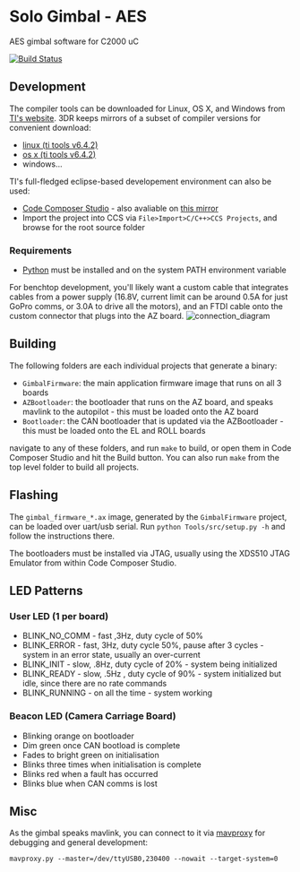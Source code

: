 # Solo Gimbal - AES
AES gimbal software for C2000 uC

[![Build Status](https://magnum.travis-ci.com/3drobotics/solo-gimbal.svg?token=DrXtEFw3btp4K1aMV8zU&branch=master)](https://magnum.travis-ci.com/3drobotics/solo-gimbal)

## Development

The compiler tools can be downloaded for Linux, OS X, and Windows from [TI's website](http://software-dl.ti.com/codegen/non-esd/downloads/download.htm#C2000). 3DR keeps mirrors of a subset of compiler versions for convenient download:

* [linux (ti tools v6.4.2)](https://gimbal-ci.s3-website-us-east-1.amazonaws.com/compiler/ti-cgt-c2000_6.4.2.tar.gz)
* [os x (ti tools v6.4.2)](https://gimbal-ci.s3-website-us-east-1.amazonaws.com/compiler/ti_cgt_c2000_6.4.2_mac_installer.sh)
* windows...

TI's full-fledged eclipse-based developement environment can also be used:
* [Code Composer Studio](http://www.ti.com/tool/ccstudio) - also avaliable on [this mirror](https://gimbal-ci.s3-website-us-east-1.amazonaws.com/compiler/ti.tar.gz)
* Import the project into CCS via ```File>Import>C/C++>CCS Projects```, and browse for the root source folder

### Requirements

* [Python](https://www.python.org/) must be installed and on the system PATH environment variable

For benchtop development, you'll likely want a custom cable that integrates cables from a power supply (16.8V, current limit can be around 0.5A for just GoPro comms, or 3.0A to drive all the motors), and an FTDI cable onto the custom connector that plugs into the AZ board. 
![connection_diagram](https://cloud.githubusercontent.com/assets/3289118/8265887/829ae9ee-16e4-11e5-80d2-4be3dc290ca9.png)

## Building

The following folders are each individual projects that generate a binary:

* `GimbalFirmware`: the main application firmware image that runs on all 3 boards
* `AZBootloader`: the bootloader that runs on the AZ board, and speaks mavlink to the autopilot - this must be loaded onto the AZ board
* `Bootloader`: the CAN bootloader that is updated via the AZBootloader - this must be loaded onto the EL and ROLL boards

navigate to any of these folders, and run `make` to build, or open them in Code Composer Studio and hit the Build button. You can also run `make` from the top level folder to build all projects.

## Flashing

The `gimbal_firmware_*.ax` image, generated by the `GimbalFirmware` project, can be loaded over uart/usb serial. Run `python Tools/src/setup.py -h` and follow the instructions there.

The bootloaders must be installed via JTAG, usually using the XDS510 JTAG Emulator from within Code Composer Studio.

## LED Patterns

### User LED (1 per board)
* BLINK_NO_COMM - fast ,3Hz, duty cycle of 50%
* BLINK_ERROR - fast, 3Hz, duty cycle 50%, pause after 3 cycles - system in an error state, usually an over-current
* BLINK_INIT - slow, .8Hz, duty cycle of 20%  - system being initialized
* BLINK_READY - slow, .5Hz , duty cycle of 90% - system initialized but idle, since there are no rate commands
* BLINK_RUNNING - on all the time  - system working

### Beacon LED (Camera Carriage Board)

* Blinking orange on bootloader
* Dim green once CAN bootload is complete
* Fades to bright green on initialisation
* Blinks three times when initialisation is complete
* Blinks red when a fault has occurred
* Blinks blue when CAN comms is lost

## Misc

As the gimbal speaks mavlink, you can connect to it via [mavproxy](https://tridge.github.io/MAVProxy) for debugging and general development:

    mavproxy.py --master=/dev/ttyUSB0,230400 --nowait --target-system=0
